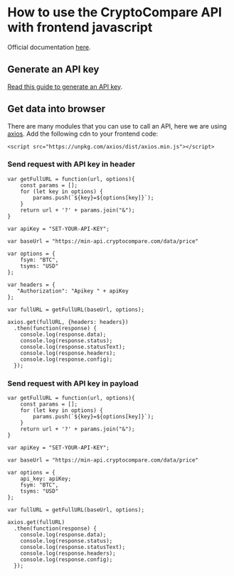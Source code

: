 # How to use the CryptoCompare API with frontend javascript

Official documentation [here](https://min-api.cryptocompare.com/documentation).

## Generate an API key
[Read this guide to generate an API key](https://www.cryptocompare.com/coins/guides/how-to-use-our-api/).

## Get data into browser
There are many modules that you can use to call an API, here we are using [axios](https://www.npmjs.com/package/axios).
Add the following cdn to your frontend code:
```
<script src="https://unpkg.com/axios/dist/axios.min.js"></script>
```

### Send request with API key in header
```
var getFullURL = function(url, options){
    const params = [];
    for (let key in options) {
        params.push(`${key}=${options[key]}`);
    }
    return url + '?' + params.join("&");
}

var apiKey = "SET-YOUR-API-KEY";

var baseUrl = "https://min-api.cryptocompare.com/data/price"

var options = {
    fsym: "BTC",
    tsyms: "USD"
};

var headers = {
   "Authorization": "Apikey " + apiKey 
};

var fullURL = getFullURL(baseUrl, options);

axios.get(fullURL, {headers: headers})
  .then(function(response) {
    console.log(response.data);
    console.log(response.status);
    console.log(response.statusText);
    console.log(response.headers);
    console.log(response.config);
  });

```

### Send request with API key in payload
```
var getFullURL = function(url, options){
    const params = [];
    for (let key in options) {
        params.push(`${key}=${options[key]}`);
    }
    return url + '?' + params.join("&");
}

var apiKey = "SET-YOUR-API-KEY";

var baseUrl = "https://min-api.cryptocompare.com/data/price"

var options = {
    api_key: apiKey;
    fsym: "BTC",
    tsyms: "USD"
};

var fullURL = getFullURL(baseUrl, options);

axios.get(fullURL)
  .then(function(response) {
    console.log(response.data);
    console.log(response.status);
    console.log(response.statusText);
    console.log(response.headers);
    console.log(response.config);
  });
  
```

